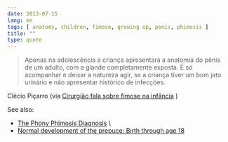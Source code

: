 ```yaml
---
date: 2013-07-15
lang: en
tags: [ anatomy, children, fimose, growing up, penis, phimosis ]
title: ""
type: quote
---
```


> Apenas na adolescência a criança apresentará a anatomia do pênis de um
> adulto, com a glande completamente exposta. É só acompanhar e deixar a
> natureza agir, se a criança tiver um bom jato urinário e não
> apresentar histórico de infecções.

Clécio Piçarro (via [Cirurgião fala sobre fimose na
infância](http://www.clinicamonpetit.com.br/blog/cirurgiao-fala-sobre-fimose-na-infancia/)
)

See also:

-   [The Phony Phimosis
    Diagnosis](http://www.drmomma.org/2010/01/phony-phimosis-diagnosis.html)
    \
-   [Normal development of the prepuce: Birth through age
    18](http://www.cirp.org/library/normal/)

